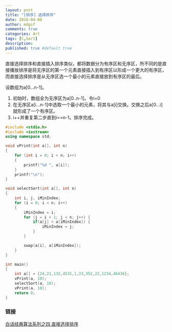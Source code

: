 ```yaml
---
layout: post
title: "[排序] 选择排序"
date: 2016-04-08
author: mdgsf
comments: true
categories: Art
tags: [C,Sort]
description:
published: true #default true
---
```



直接选择排序和直接插入排序类似，都将数据分为有序区和无序区，所不同的是直接播放排序是将无序区的第一个元素直接插入到有序区以形成一个更大的有序区，而直接选择排序是从无序区选一个最小的元素直接放到有序区的最后。


设数组为a[0…n-1]。

1. 初始时，数组全为无序区为a[0..n-1]。令i=0
2. 在无序区a[i…n-1]中选取一个最小的元素，将其与a[i]交换。交换之后a[0…i]就形成了一个有序区。
3. i++并重复第二步直到i==n-1。排序完成。

```cpp
#include <stdio.h>
#include <iostream>
using namespace std;

void vPrint(int a[], int n)
{
    for (int i = 0; i < n; i++)
    {
        printf("%d ", a[i]);
    }
    printf("\n");
}

void selectSort(int a[], int n)
{
    int i, j, iMinIndex;
    for (i = 0; i < n; i++)
    {
        iMinIndex = i;
        for (j = i + 1; j < n; j++) {
            if(a[j] < a[iMinIndex]) {
                iMinIndex = j;
            }
        }

        swap(a[i], a[iMinIndex]);
    }
}

int main()
{
    int a[] = {24,21,132,4531,1,23,352,22,1234,46436};
    vPrint(a, 10);
    selectSort(a, 10);
    vPrint(a, 10);
    return 0;
}
```

### 链接

[白话经典算法系列之四 直接选择排序](http://blog.csdn.net/morewindows/article/details/6671824)
